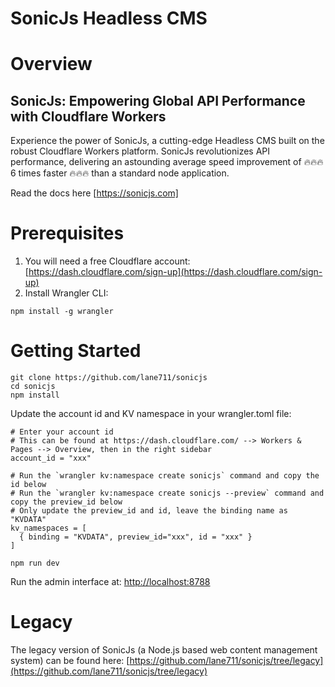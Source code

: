 # SonicJs Headless CMS

# Overview
## SonicJs: Empowering Global API Performance with Cloudflare Workers

Experience the power of SonicJs, a cutting-edge Headless CMS built on the robust Cloudflare Workers platform. SonicJs revolutionizes API performance, delivering an astounding average speed improvement of 🔥🔥🔥 6 times faster 🔥🔥🔥 than a standard node application.

Read the docs here [https://sonicjs.com]

# Prerequisites
1. You will need a free Cloudflare account: [https://dash.cloudflare.com/sign-up](https://dash.cloudflare.com/sign-up)
1. Install Wrangler CLI:
```
npm install -g wrangler
```

# Getting Started
```
git clone https://github.com/lane711/sonicjs
cd sonicjs
npm install
```

Update the account id and KV namespace in your wrangler.toml file:
```
# Enter your account id
# This can be found at https://dash.cloudflare.com/ --> Workers & Pages --> Overview, then in the right sidebar
account_id = "xxx"

# Run the `wrangler kv:namespace create sonicjs` command and copy the id below
# Run the `wrangler kv:namespace create sonicjs --preview` command and copy the preview_id below
# Only update the preview_id and id, leave the binding name as "KVDATA"
kv_namespaces = [
  { binding = "KVDATA", preview_id="xxx", id = "xxx" }
]
```

```
npm run dev
```
Run the admin interface at:
[http://localhost:8788](http://localhost:8788)

# Legacy
The legacy version of SonicJs (a Node.js based web content management system) can be found here:
[https://github.com/lane711/sonicjs/tree/legacy](https://github.com/lane711/sonicjs/tree/legacy)